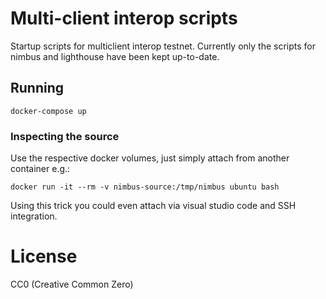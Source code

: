 # Multi-client interop scripts

Startup scripts for multiclient interop testnet. Currently only the scripts for nimbus and lighthouse have been kept up-to-date.

## Running

```
docker-compose up
```

### Inspecting the source

Use the respective docker volumes, just simply attach from another container e.g.:
```
docker run -it --rm -v nimbus-source:/tmp/nimbus ubuntu bash
```
Using this trick you could even attach via visual studio code and SSH integration.

# License

CC0 (Creative Common Zero)
